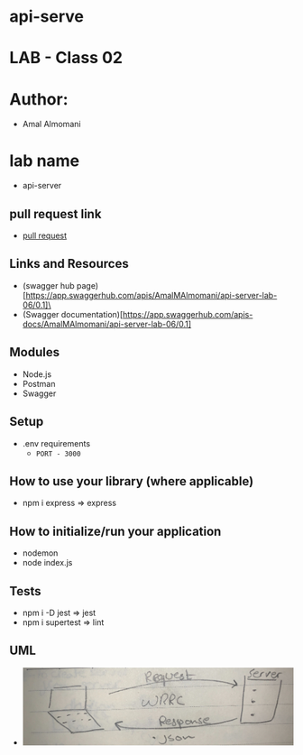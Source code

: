 # api-serve
# LAB - Class 02

# Author: 
  -  Amal Almomani
# lab name
  - api-server

## pull request link
  - [pull request](https://github.com/amal-401-advanced-javascript/api-serve/pull/11)
## Links and Resources
  - (swagger hub page)[https://app.swaggerhub.com/apis/AmalMAlmomani/api-server-lab-06/0.1]\
  - (Swagger documentation)[https://app.swaggerhub.com/apis-docs/AmalMAlmomani/api-server-lab-06/0.1]

## Modules
  - Node.js
  - Postman
  - Swagger

## Setup
  - .env requirements
    - `PORT - 3000`

## How to use your library (where applicable)
  - npm i express => express

## How to initialize/run your application
  - nodemon
  - node index.js
  
## Tests
  - npm i -D jest => jest
  - npm i supertest => lint

## UML
 - ![](./api-server-UML.jpg)

 